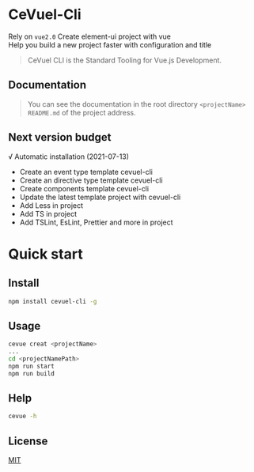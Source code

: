 # CeVuel-Cli
Rely on `vue2.0`
Create element-ui project with vue<br/>
Help you build a new project faster with configuration and title<br/>

> CeVuel CLI is the Standard Tooling for Vue.js Development.

## Documentation

> You can see the documentation in the root directory `<projectName> README.md` of the project address.

## Next version budget
√ Automatic installation (2021-07-13)
- Create an event type template cevuel-cli
- Create an directive type template cevuel-cli
- Create components template cevuel-cli
- Update the latest template project with cevuel-cli
- Add Less in project
- Add TS in project
- Add TSLint, EsLint, Prettier and more in project


# Quick start

## Install
```bash
npm install cevuel-cli -g
```

## Usage
```bash
cevue creat <projectName>
...
cd <projectNamePath>
npm run start
npm run build
```

## Help
```bash
cevue -h
```

## License

[MIT](https://github.com/BerQin/cevue-cli/blob/master/LICENSE)